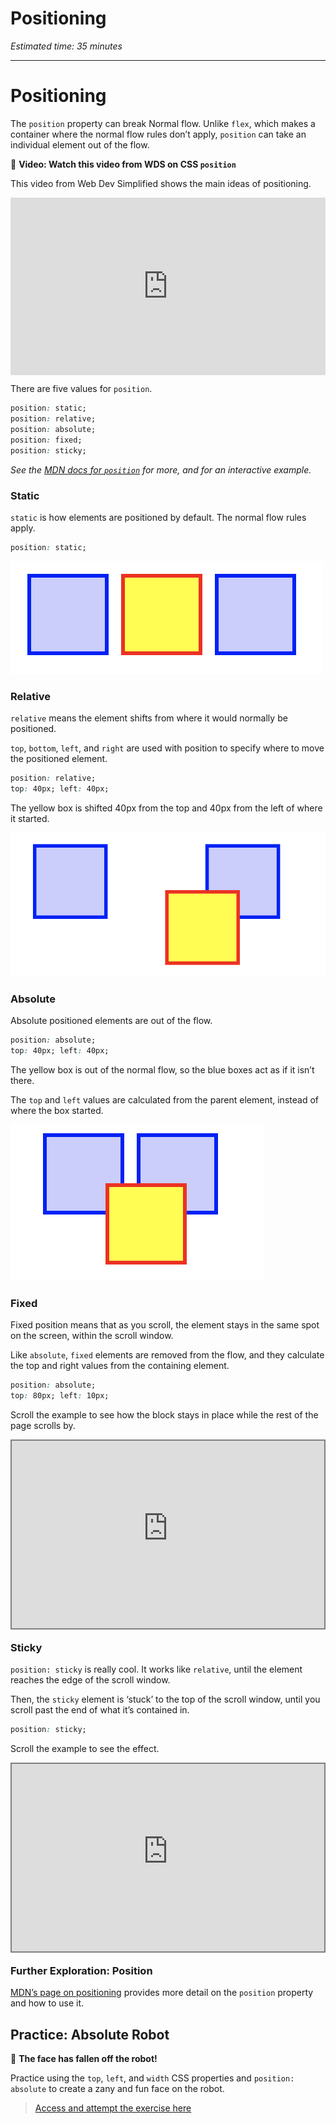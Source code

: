 # Positioning

*Estimated time: 35 minutes*

---

# Positioning

The `position` property can break Normal flow. Unlike `flex`, which makes a container where the normal flow rules don’t apply, `position` can take an individual element out of the flow.

<aside>

🎥 **Video: Watch this video from WDS on CSS `position`**

This video from Web Dev Simplified shows the main ideas of positioning.

<div style="position: relative; padding-bottom: 56.25%; height: 0;"><iframe src="https://www.youtube.com/embed/jx5jmI0UlXU?start=15" title="YouTube video player" frameborder="0" allow="accelerometer; autoplay; clipboard-write; encrypted-media; gyroscope; picture-in-picture" allowfullscreen style="position: absolute; top: 0; left: 0; width: 100%; height: 100%;"></iframe></div>

</aside>

There are five values for `position`.

```css
position: static;
position: relative;
position: absolute;
position: fixed;
position: sticky;
```

*See the [MDN docs for `position`](https://developer.mozilla.org/en-US/docs/Web/CSS/position) for more, and for an interactive example.*

### Static

`static` is how elements are positioned by default. The normal flow rules apply.

```css
position: static;
```

![62D93D84-34B0-4C9E-B9B8-32F6F3C34C73-2762-00009B320F016B43.png](./positioning/d93d84-34b0-4c9e-b9b8-32f6f3c34c73-2762-00009b320f016b43.png)

### Relative

`relative` means the element shifts from where it would normally be positioned.

`top`, `bottom`, `left`, and `right` are used with position to specify where to move the positioned element.

```css
position: relative;
top: 40px; left: 40px;
```

The yellow box is shifted 40px from the top and 40px from the left of where it started.

![F5257C41-514D-417E-9AEB-F1CAA9231515-2762-00009B3A32F44A06.png](./positioning/f5257c41-514d-417e-9aeb-f1caa9231515-2762-00009b3a32f44a06.png)

### Absolute

Absolute positioned elements are out of the flow.

```css
position: absolute;
top: 40px; left: 40px;
```

The yellow box is out of the normal flow, so the blue boxes act as if it isn’t there.

The `top` and `left` values are calculated from the parent element, instead of where the box started.

![03F9764F-0B5B-483E-ACB9-84B186ED4805-2762-00009B5F3681986B.png](./positioning/f9764f-0b5b-483e-acb9-84b186ed4805-2762-00009b5f3681986b.png)

### Fixed

Fixed position means that as you scroll, the element stays in the same spot on the screen, within the scroll window. 

Like `absolute`, `fixed` elements are removed from the flow, and they calculate the top and right values from the containing element.

```css
position: absolute;
top: 80px; left: 10px;
```

Scroll the example to see how the block stays in place while the rest of the page scrolls by.

<div style="position: relative; height: 300px; width: 500px;"><iframe src="https://yari-demos.prod.mdn.mozit.cloud/en-US/docs/Web/CSS/position/_sample_.fixed_positioning.html" frameborder="0" webkitallowfullscreen mozallowfullscreen allowfullscreen style="position: absolute; top: 0; left: 0; width: 100%; height: 100%;border: 2px solid grey;"></iframe></div>

### Sticky

`position: sticky` is really cool. It works like `relative`, until the element reaches the edge of the scroll window. 

Then, the `sticky` element is ‘stuck’ to the top of the scroll window, until you scroll past the end of what it’s contained in.

```css
position: sticky;
```

Scroll the example to see the effect.

<div style="position: relative; height: 300px; width: 500px;"><iframe src="https://yari-demos.prod.mdn.mozit.cloud/en-US/docs/Learn/CSS/CSS_layout/Positioning/_sample_.basic_example.html" frameborder="0" webkitallowfullscreen mozallowfullscreen allowfullscreen style="position: absolute; top: 0; left: 0; width: 100%; height: 100%;border: 2px solid grey;"></iframe></div>

### Further Exploration: Position

[MDN’s page on positioning](https://developer.mozilla.org/en-US/docs/Learn/CSS/CSS_layout/Positioning) provides more detail on the `position` property and how to use it.

## Practice: Absolute Robot

🤖 **The face has fallen off the robot!**

Practice using the `top`, `left`, and `width` CSS properties and `position: absolute` to create a zany and fun face on the robot.

> [Access and attempt the exercise here](https://replit.com/team/web-foundations-july-2022/Absolute-Position-Make-a-Robot)

